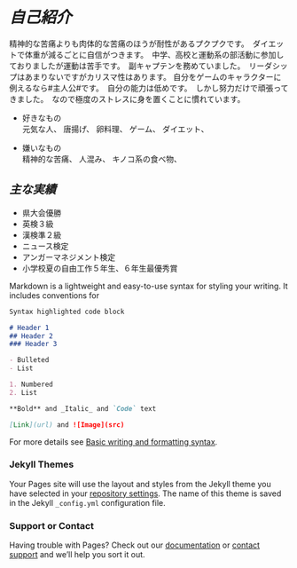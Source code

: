# *自己紹介*
精神的な苦痛よりも肉体的な苦痛のほうが耐性があるプクプクです。　ダイエットで体重が減るごとに自信がつきます。　中学、高校と運動系の部活動に参加しておりましたが運動は苦手です。　副キャプテンを務めていました。　リーダシップはあまりないですがカリスマ性はあります。  自分をゲームのキャラクターに例えるなら#主人公#です。　自分の能力は低めです。　しかし努力だけで頑張ってきました。　なので極度のストレスに身を置くことに慣れています。

- 好きなもの  
元気な人、
唐揚げ、
卵料理、
ゲーム、
ダイエット、

- 嫌いなもの  
精神的な苦痛、
人混み、
キノコ系の食べ物、



## *主な実績*  
* 県大会優勝   
* 英検３級   
* 漢検準２級   
* ニュース検定   
* アンガーマネジメント検定   
* 小学校夏の自由工作５年生、６年生最優秀賞

Markdown is a lightweight and easy-to-use syntax for styling your writing. It includes conventions for

```markdown
Syntax highlighted code block

# Header 1
## Header 2
### Header 3

- Bulleted
- List

1. Numbered
2. List

**Bold** and _Italic_ and `Code` text

[Link](url) and ![Image](src)
```

For more details see [Basic writing and formatting syntax](https://docs.github.com/en/github/writing-on-github/getting-started-with-writing-and-formatting-on-github/basic-writing-and-formatting-syntax).

### Jekyll Themes

Your Pages site will use the layout and styles from the Jekyll theme you have selected in your [repository settings](https://github.com/pukupuku560/20220422/settings/pages). The name of this theme is saved in the Jekyll `_config.yml` configuration file.

### Support or Contact

Having trouble with Pages? Check out our [documentation](https://docs.github.com/categories/github-pages-basics/) or [contact support](https://support.github.com/contact) and we’ll help you sort it out.
